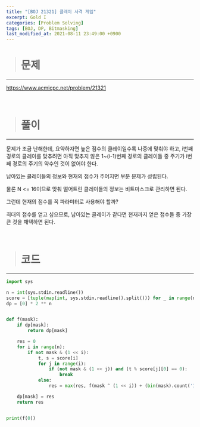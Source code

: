 ```yaml
---
title: "[BOJ 21321] 클레이 사격 게임"
excerpt: Gold I
categories: [Problem Solving]
tags: [BOJ, DP, Bitmasking]
last_modified_at: 2021-08-11 23:49:00 +0900
---
```


> # 문제
---

[<u>https://www.acmicpc.net/problem/21321</u>](https://www.acmicpc.net/problem/21321)

<br>

> # 풀이
---

문제가 조금 난해한데, 요약하자면 높은 점수의 클레이일수록 나중에 맞춰야 하고, i번째 경로의 클레이를 맞추려면 아직 맞추지 않은 1~(i-1)번째 경로의 클레이들 중 주기가 i번째 경로의 주기의 약수인 것이 없어야 한다.

남아있는 클레이들의 정보와 현재의 점수가 주어지면 부분 문제가 성립된다.

물론 N <= 16이므로 맞춰 떨어트린 클레이들의 정보는 비트마스크로 관리하면 된다.

그런데 현재의 점수를 꼭 파라미터로 사용해야 할까?

최대의 점수를 얻고 싶으므로, 남아있는 클레이가 같다면 현재까지 얻은 점수들 중 가장 큰 것을 채택하면 된다.

<br>

> # 코드
---

```python
import sys

n = int(sys.stdin.readline())
score = [tuple(map(int, sys.stdin.readline().split())) for _ in range(n)]
dp = [0] * 2 ** n


def f(mask):
    if dp[mask]:
        return dp[mask]

    res = 0
    for i in range(n):
        if not mask & (1 << i):
            t, s = score[i]
            for j in range(i):
                if (not mask & (1 << j)) and (t % score[j][0] == 0):
                    break
            else:
                res = max(res, f(mask ^ (1 << i)) + (bin(mask).count('1') + 1) * s)

    dp[mask] = res
    return res


print(f(0))
```